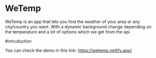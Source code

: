 # WeTemp
WeTemp is an app that lets you find the weather of your area or any city/country you want. With a dynamic background change depending on the temperature and a lot of options which we get from the api.

#intruduction

You can check the demo in this link: https://wetemp.netlify.app/
